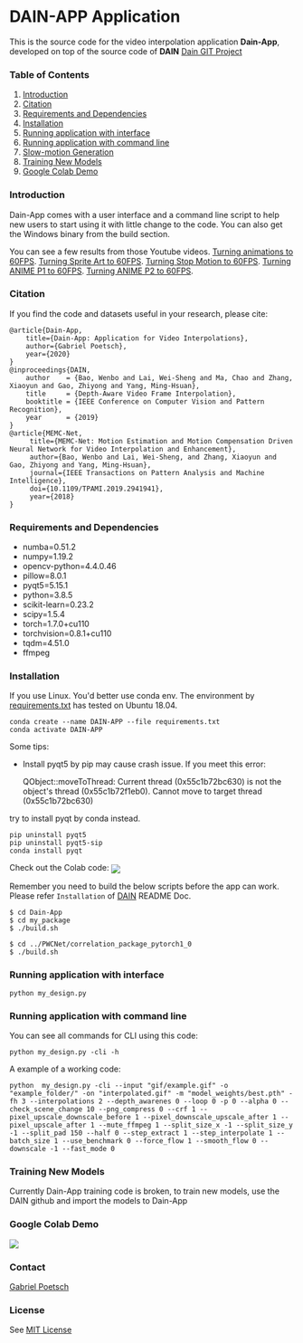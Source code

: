 
# DAIN-APP Application
This is the source code for the video interpolation application **Dain-App**, developed on top of the source code of **DAIN**
[Dain GIT Project](https://github.com/baowenbo/DAIN)


### Table of Contents
1. [Introduction](#introduction)
1. [Citation](#citation)
1. [Requirements and Dependencies](#requirements-and-dependencies)
1. [Installation](#installation)
1. [Running application with interface](#running-application-with-interface)
1. [Running application with command line](#running-application-with-command-line) 
1. [Slow-motion Generation](#slow-motion-generation)
1. [Training New Models](#training-new-models)
1. [Google Colab Demo](#google-colab-demo)

### Introduction
Dain-App comes with a user interface and a command line script to help new users to start using it with little change to the code. You can also get the Windows binary from the build section.

You can see a few results from those Youtube videos.
[Turning animations to 60FPS](https://youtu.be/IK-Q3EcTnTA).
[Turning Sprite Art to 60FPS](https://youtu.be/q2i6FXVjNT0).
[Turning Stop Motion to 60FPS](https://youtu.be/eAUn7Nvx73s).
[Turning ANIME P1 to 60FPS](https://youtu.be/Auum01OEs8k).
[Turning ANIME P2 to 60FPS](https://youtu.be/x67aYuZ-0YI).


### Citation
If you find the code and datasets useful in your research, please cite:
	
	@article{Dain-App,
		title={Dain-App: Application for Video Interpolations},
		author={Gabriel Poetsch},
		year={2020}
	}
	@inproceedings{DAIN,
        author    = {Bao, Wenbo and Lai, Wei-Sheng and Ma, Chao and Zhang, Xiaoyun and Gao, Zhiyong and Yang, Ming-Hsuan}, 
        title     = {Depth-Aware Video Frame Interpolation}, 
        booktitle = {IEEE Conference on Computer Vision and Pattern Recognition},
        year      = {2019}
    }
    @article{MEMC-Net,
         title={MEMC-Net: Motion Estimation and Motion Compensation Driven Neural Network for Video Interpolation and Enhancement},
         author={Bao, Wenbo and Lai, Wei-Sheng, and Zhang, Xiaoyun and Gao, Zhiyong and Yang, Ming-Hsuan},
         journal={IEEE Transactions on Pattern Analysis and Machine Intelligence},
         doi={10.1109/TPAMI.2019.2941941},
         year={2018}
    }	

### Requirements and Dependencies
- numba=0.51.2
- numpy=1.19.2
- opencv-python=4.4.0.46
- pillow=8.0.1
- pyqt5=5.15.1
- python=3.8.5
- scikit-learn=0.23.2
- scipy=1.5.4
- torch=1.7.0+cu110
- torchvision=0.8.1+cu110
- tqdm=4.51.0
- ffmpeg

### Installation
If you use Linux. You'd better use conda env. The environment by [requirements.txt](requirements.txt) has tested on Ubuntu 18.04. 
    
    conda create --name DAIN-APP --file requirements.txt
    conda activate DAIN-APP

Some tips:  
- Install pyqt5 by pip may cause crash issue. If you meet this error:
    
    QObject::moveToThread: Current thread (0x55c1b72bc630) is not the object's thread (0x55c1b72f1eb0).
    Cannot move to target thread (0x55c1b72bc630)


try to install pyqt by conda instead.
    
    pip uninstall pyqt5
    pip uninstall pyqt5-sip
    conda install pyqt

Check out the Colab code:
[<img src="https://colab.research.google.com/assets/colab-badge.svg" align="center">](https://colab.research.google.com/github/HeylonNHP/Dain-App/blob/master/Dain_App_Colab.ipynb)

Remember you need to build the below scripts before the app can work. Please refer `Installation` of [DAIN](https://github.com/baowenbo/DAIN) README Doc. 
    
    $ cd Dain-App
    $ cd my_package 
    $ ./build.sh

    $ cd ../PWCNet/correlation_package_pytorch1_0
    $ ./build.sh

### Running application with interface
    python my_design.py

### Running application with command line
You can see all commands for CLI using this code:

    python my_design.py -cli -h
A example of a working code:

    python  my_design.py -cli --input "gif/example.gif" -o "example_folder/" -on "interpolated.gif" -m "model_weights/best.pth" -fh 3 --interpolations 2 --depth_awarenes 0 --loop 0 -p 0 --alpha 0 --check_scene_change 10 --png_compress 0 --crf 1 --pixel_upscale_downscale_before 1 --pixel_downscale_upscale_after 1 --pixel_upscale_after 1 --mute_ffmpeg 1 --split_size_x -1 --split_size_y -1 --split_pad 150 --half 0 --step_extract 1 --step_interpolate 1 --batch_size 1 --use_benchmark 0 --force_flow 1 --smooth_flow 0 --downscale -1 --fast_mode 0

### Training New Models
Currently Dain-App training code is broken, to train new models, use the DAIN github and import the models to Dain-App

### Google Colab Demo
[<img src="https://colab.research.google.com/assets/colab-badge.svg" align="center">](https://colab.research.google.com/github/HeylonNHP/Dain-App/blob/master/Dain_App_Colab.ipynb)

### Contact
[Gabriel Poetsch](mailto:griskai.yt@gmail.com)

### License
See [MIT License](https://github.com/HeylonNHP/Dain-App/blob/master/LICENSE)